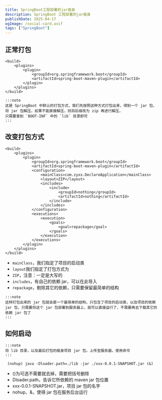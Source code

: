 ```yaml
---
title: SpringBoot工程部署的jar瘦身
description: SpringBoot 工程部署的jar瘦身
publishDate: 2025-04-17
ogImage: /social-card.avif
tags: ["SpringBoot"]
---
```


## 正常打包
```
<build>
    <plugins>
        <plugin>
            <groupId>org.springframework.boot</groupId>
            <artifactId>spring-boot-maven-plugin</artifactId>
        </plugin>
    </plugins>
</build>
```
```
:::note
这是 SpringBoot 中默认的打包方式，我们先按照这种方式打包出来，得到一个 jar 包，
将 jar 包解压，如果不能直接解压，则将后缀改为 zip 再进行解压，
只需要拿到 `BOOT-INF` 中的 `lib` 目录即可
:::
```
## 改变打包方式
```
<build>
    <plugins>
        <plugin>
            <groupId>org.springframework.boot</groupId>
            <artifactId>spring-boot-maven-plugin</artifactId>
            <configuration>
                <mainClass>com.zyxx.DeclareApplication</mainClass>
                <layout>ZIP</layout>
                <includes>
                    <include>
                        <groupId>nothing</groupId>
                        <artifactId>nothing</artifactId>
                    </include>
                </includes>
            </configuration>
            <executions>
                <execution>
                    <goals>
                        <goal>repackage</goal>
                    </goals>
                </execution>
            </executions>
        </plugin>
    </plugins>
</build>
```
- `mainClass`，我们指定了项目的启动类
- `layout`我们指定了打包方式为 
- `ZIP`，注意：一定是大写的
- `includes`，有自己的依赖 jar，可以在此导入
- `repackage`，剔除其它的依赖，只需要保留最简单的结构


```
:::note
这样打包出来的 jar 包就会是一个最简单的结构，只包含了项目的启动类，以及项目的依赖 jar 包，只需要将这个 jar 包部署到服务器上，就可以直接运行了，不需要再去下载其它的依赖 jar 包了
:::
```


## 如何启动
```
:::note
将 lib 目录，以及最后打包的瘦身项目 jar 包，上传至服务器，使用命令
:::
```

```
 (nohup) java -Dloader.path=./lib -jar ./xxx-0.0.1-SNAPSHOT.jar (&)
```
- ()为可选不需要就去掉，需要把括号删除
- Dloader.path，告诉它所依赖的 maven jar 包位置
- xxx-0.0.1-SNAPSHOT.jar，项目 jar 包的名字
- nohup、&，使得 jar 包在服务后台运行


